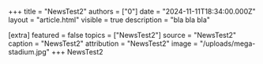 +++
title = "NewsTest2"
authors = ["0"]
date = "2024-11-11T18:34:00.000Z"
layout = "article.html"
visible = true
description = "bla bla bla"

[extra]
featured = false
topics = ["NewsTest2"]
source = "NewsTest2"
caption = "NewsTest2"
attribution = "NewsTest2"
image = "/uploads/mega-stadium.jpg"
+++
NewsTest2

